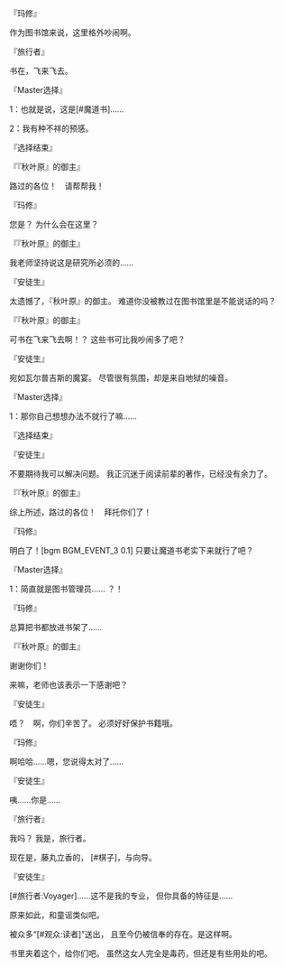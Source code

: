 『玛修』

作为图书馆来说，这里格外吵闹啊。

『旅行者』

书在，飞来飞去。

『Master选择』

1：也就是说，这是[#魔道书]……

2：我有种不祥的预感。

『选择结束』

『『秋叶原』的御主』

路过的各位！　请帮帮我！

『玛修』

您是？
为什么会在这里？

『『秋叶原』的御主』

我老师坚持说这是研究所必须的……

『安徒生』

太遗憾了，『秋叶原』的御主。
难道你没被教过在图书馆里是不能说话的吗？

『『秋叶原』的御主』

可书在飞来飞去啊！？
这些书可比我吵闹多了吧？

『安徒生』

宛如瓦尔普吉斯的魔宴。
尽管很有氛围，却是来自地狱的噪音。

『Master选择』

1：那你自己想想办法不就行了嘛……

『选择结束』

『安徒生』

不要期待我可以解决问题。
我正沉迷于阅读前辈的著作，已经没有余力了。

『『秋叶原』的御主』

综上所述，路过的各位！　拜托你们了！

『玛修』

明白了！[bgm BGM_EVENT_3 0.1]
只要让魔道书老实下来就行了吧？

『Master选择』

1：简直就是图书管理员……
？！

『玛修』

总算把书都放进书架了……

『『秋叶原』的御主』

谢谢你们！

来嘛，老师也该表示一下感谢吧？

『安徒生』

唔？　啊，你们辛苦了。
必须好好保护书籍哦。

『玛修』

啊哈哈……嗯，您说得太对了……

『安徒生』

咦……你是……

『旅行者』

我吗？
我是，旅行者。

现在是，藤丸立香的，
[#棋子]，与向导。

『安徒生』

[#旅行者:Voyager]……这不是我的专业，
但你具备的特征是……

原来如此，和童谣类似吧。

被众多“[#观众:读者]”送出，
且至今仍被信奉的存在。是这样啊。

书里夹着这个，给你们吧。
虽然这女人完全是毒药，但还是有些用处的吧。

